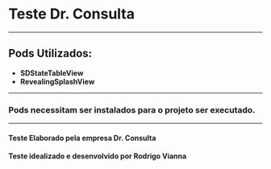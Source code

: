 <h1> Teste Dr. Consulta </h1>
<hr>
<h2> Pods Utilizados:  </h2>
<ul> 
  <li><b> SDStateTableView </b></li>
  <li><b> RevealingSplashView </b></li>
</ul>
<hr>
<h3>Pods necessitam ser instalados para o projeto ser executado.</h3>
<hr>
<h4> Teste Elaborado pela empresa Dr. Consulta </h4>
<h4> Teste idealizado e desenvolvido por Rodrigo Vianna </h4>

